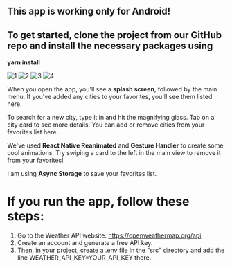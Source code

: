 ## This app is working only for **Android**! 
## To get started, clone the project from our GitHub repo and install the necessary packages using 
**yarn install**

![1](https://github.com/user-attachments/assets/0eaa107b-0835-463f-9c19-e80d771ac620)
![2](https://github.com/user-attachments/assets/e6b1db4b-aa57-4a97-a669-6e61606c9d0b)
![3](https://github.com/user-attachments/assets/c7333424-3668-4428-a84c-6ada0d217e58)
![4](https://github.com/user-attachments/assets/5d9a90c5-207e-4422-865d-7670e5000196)


When you open the app, you'll see a **splash screen**, followed by the main menu. 
If you've added any cities to your favorites, you'll see them listed here.

To search for a new city, type it in and hit the magnifying glass. 
Tap on a city card to see more details. 
You can add or remove cities from your favorites list here.

We've used **React Native Reanimated** and **Gesture Handler** to create some cool animations. 
Try swiping a card to the left in the main view to remove it from your favorites!

I am using **Async Storage** to save your favorites list.


# If you run the app, follow these steps:

1. Go to the Weather API website: https://openweathermap.org/api
2. Create an account and generate a free API key.
3. Then, in your project, create a .env file in the "src" directory and add the line WEATHER_API_KEY=YOUR_API_KEY there.
